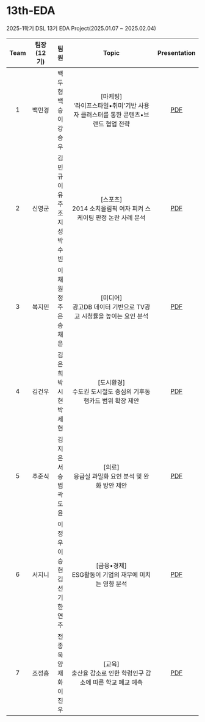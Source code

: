 # 13th-EDA
2025-1학기 DSL 13기 EDA Project(2025.01.07 ~ 2025.02.04)

|Team|팀장(12기)|팀원|Topic|Presentation|
|:---:|:---:|:---:|:---:|:---:|
|1|백민경|백두형<br>백승이<br>강승우|[마케팅]<br>'라이프스타일•취미'기반 사용자 클러스터를 통한 콘텐츠•브랜드 협업 전략|[PDF](마케팅/25_1_DSL_EDA_마케팅.pdf)|
|2|신영군|김민규<br>이유주<br>조지성<br>박수빈|[스포츠]<br>2014 소치올림픽 여자 피켜 스케이팅 판정 논란 사례 분석|[PDF](스포츠/25_1_DSL_EDA_스포츠.pdf)|
|3|복지민|이채원<br>정주은<br>송채은|[미디어]<br>광고DB 데이터 기반으로 TV광고 시청률을 높이는 요인 분석|[PDF](미디어/25_1_DSL_EDA_미디어.pdf)|
|4|김건우|김은희<br>박시현<br>박세현|[도시환경]<br>수도권 도시철도 중심의 기후동행카드 범위 확장 제안|[PDF](도시환경/25_1_DSL_EDA_도시환경.pdf)|
|5|추준식|김지은<br>서승범<br>곽도윤|[의료]<br>응급실 과밀화 요인 분석 및 완화 방안 제안|[PDF](의료/25_1_DSL_EDA_의료.pdf)|
|6|서지니|이정우<br>이승현<br>김선기<br>한연주|[금융•경제]<br>ESG활동이 기업의 재무에 미치는 영향 분석|[PDF](금융•경제/25_1_DSL_EDA_금융•경제.pdf)|
|7|조정흠|전종욱<br>양재화<br>이진우|[교육]<br>출산율 감소로 인한 학령인구 감소에 따른 학교 폐교 예측|[PDF](교육/25_1_DSL_EDA_교육.pdf)|

<br><br>
